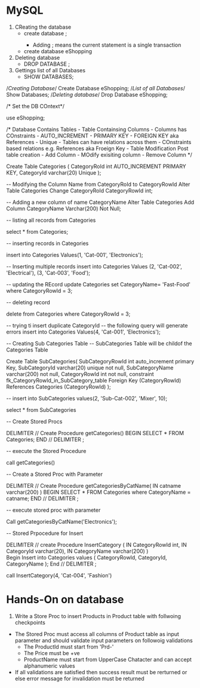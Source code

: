# MySQL
1. CReating the database
    - create database  <NAME-OF-Database>;
        - Adding ; means the current statement is a single transaction
    - create database eShopping
2. Deleting database
    - DROP DATABASE <DATABASE-NAME>;
3. Gettings list of all Databases
    - SHOW DATABASES;            



/*Creating Database*/
Create Database eShopping;
/*List of all Databases*/
Show Databases;
/*Deleting database*/
Drop Database eShopping;

/* Set the DB COntext*/

use eShopping;

/*
  Database Contains Tables
	- Table Containsing Columns
		- Columns has COnstraints
			- AUTO_INCREMENT
            - PRIMARY KEY
            - FOREIGN KEY aka References
            - Unique
    - Tables can have relations across them
		- COnstraints based relations e.g. References aka Froeign Key
    - Table Modification Post table creation
		- Add Column
        - MOdify exisiting column
        - Remove Column
*/

Create Table Categories (
  CategoryRoId int AUTO_INCREMENT PRIMARY KEY,
  CategoryId varchar(20) Unique
);

-- Modifying the Column Name from CategoryRoId to CategoryRowId
Alter Table Categories Change  CategoryRoId CategoryRowId int; 

-- Adding a new column of name CategoryName 
Alter Table Categories Add Column CategoryName Varchar(200) Not Null; 

-- listing all records from Categories

select * from Categories;

-- inserting records in Categories

insert into Categories Values(1, 'Cat-001', 'Electronics');

-- Inserting multiple records
insert into Categories Values
(2, 'Cat-002', 'Electrical'),
(3, 'Cat-003', 'Food');

-- updating the REcord
update Categories set CategoryName= 'Fast-Food' where CategoryRowId = 3;

-- deleting record

delete from Categories where  CategoryRowId = 3;

-- trying ti insert duplicate CategoryId
-- the following query will generate errors
insert into Categories Values(4, 'Cat-001', 'Electronics');

-- Creating Sub Categories Table
-- SubCategories Table will be childof the Categories Table

Create Table SubCategories(
 SubCategoryRowId int auto_increment primary Key,
 SubCategoryId varchar(20) unique not null,
 SubCategoryName varchar(200) not null,
 CategoryRowId int not null,
 constraint fk_CategoryRowId_in_SubCategory_table Foreign Key (CategoryRowId) 
 References Categories (CategoryRowId)
);

-- insert into SubCategories values(2, 'Sub-Cat-002', 'Mixer', 10);

select * from SubCategories


-- Create Stored Procs

DELIMITER //
Create Procedure getCategories()
BEGIN
 SELECT * FROM Categories;
END //
DELIMITER ;

-- execute the Stored Procedure

call getCategories()

-- Create a Stored Proc with Parameter

DELIMITER //
Create Procedure getCategoriesByCatName(
 IN catname varchar(200)
)
BEGIN
 SELECT * FROM Categories where CategoryName = catname;
END //
DELIMITER ;

-- execute stored proc with parameter

Call getCategoriesByCatName('Electronics');

-- Stored Prpocedure for Insert
 
DELIMITER //
create Procedure  InsertCategory (
 IN CategoryRowId int,
 IN CategoryId varchar(20),
 IN CategoryName varchar(200)
)  
Begin
  Insert into Categories values (
    CategoryRowId, CategoryId, CategoryName
  );
End //
DELIMITER ;

call  InsertCategory(4, 'Cat-004', 'Fashion')
 
# Hands-On on database

1. Write a Store Proc to insert Products in Product table with follwoing checkpoints
  - The Stored Proc must access all columns of Product table as input parameter and should validate input parameters on followoig validations 
    - The ProductId must start from 'Prd-'
    - The Price must be +ve
    - ProductName must start from UpperCase Chatacter and can accept alphanumeric values
  - If all validations are satisfied then success result must be rerturned or else error message for invalidation must be returned  


 
 
 
 
 
 
